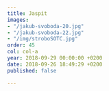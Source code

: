 ```yaml
---
title: Jaspit
images:
- "/jakub-svoboda-20.jpg"
- "/jakub-svoboda-22.jpg"
- "/img/stroboSOTC.jpg"
order: 45
col: col-a
year: 2018-09-29 00:00:00 +0200
date: 2018-09-26 18:49:29 +0200
published: false

---
```

